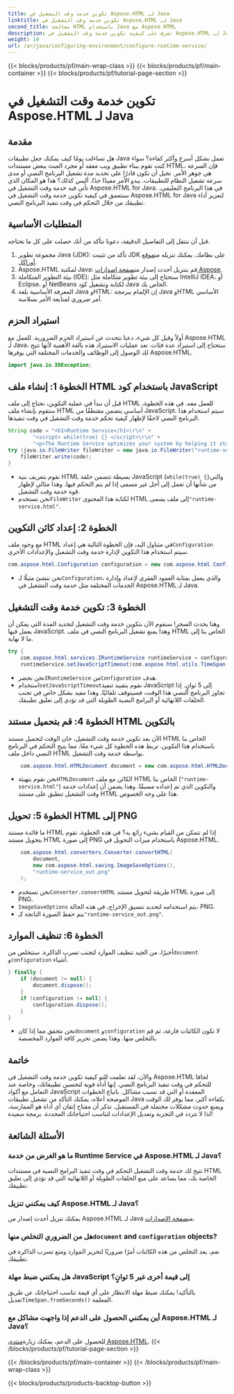 ```yaml
---
title: تكوين خدمة وقت التشغيل في Aspose.HTML لـ Java
linktitle: تكوين خدمة وقت التشغيل في Aspose.HTML لـ Java
second_title: معالجة HTML باستخدام Java مع Aspose.HTML
description: تعرف على كيفية تكوين خدمة وقت التشغيل في Aspose.HTML لـ Java لتحسين تنفيذ البرنامج النصي، ومنع الحلقات اللانهائية، وتحسين أداء التطبيق.
weight: 14
url: /ar/java/configuring-environment/configure-runtime-service/
---
```


{{< blocks/products/pf/main-wrap-class >}}
{{< blocks/products/pf/main-container >}}
{{< blocks/products/pf/tutorial-page-section >}}

# تكوين خدمة وقت التشغيل في Aspose.HTML لـ Java

## مقدمة
هل تساءلت يومًا كيف يمكنك جعل تطبيقات Java تعمل بشكل أسرع وأكثر كفاءة؟ سواء كنت تقوم ببناء تطبيق ويب معقد أو مجرد العبث ببعض مستندات HTML، فإن السرعة هي جوهر الأمر. تخيل أن تكون قادرًا على تحديد مدة تشغيل البرنامج النصي أو مدى سرعة تشغيل النظام للتطبيقات. يبدو الأمر مفيدًا جدًا، أليس كذلك؟ هذا هو المكان الذي تأتي فيه خدمة وقت التشغيل في Aspose.HTML for Java. في هذا البرنامج التعليمي، سنتعمق في كيفية تكوين خدمة وقت التشغيل في Aspose.HTML for Java لتعزيز أداء تطبيقك من خلال التحكم في وقت تنفيذ البرنامج النصي.
## المتطلبات الأساسية
قبل أن ننتقل إلى التفاصيل الدقيقة، دعونا نتأكد من أنك حصلت على كل ما تحتاجه. 
1.  مجموعة تطوير Java (JDK): تأكد من تثبيت JDK على نظامك. يمكنك تنزيله من[موقع أوراكل](https://www.oracle.com/java/technologies/javase-downloads.html).
2.  Aspose.HTML لمكتبة Java: قم بتنزيل أحدث إصدار من[صفحة إصدارات Aspose](https://releases.aspose.com/html/java/). 
3. بيئة التطوير المتكاملة (IDE): ستحتاج إلى بيئة تطوير متكاملة مثل IntelliJ IDEA، أو Eclipse، أو NetBeans لكتابة وتشغيل كود Java الخاص بك.
4. المعرفة الأساسية بلغة Java وHTML: إن الإلمام ببرمجة Java وHTML الأساسي أمر ضروري لمتابعة الأمر بسلاسة.

## استيراد الحزم
أولاً وقبل كل شيء، دعنا نتحدث عن استيراد الحزم الضرورية. للعمل مع Aspose.HTML لـ Java، ستحتاج إلى استيراد عدة فئات. تعد عمليات الاستيراد هذه بالغة الأهمية لأنها تتيح لك الوصول إلى الوظائف والخدمات المختلفة التي يوفرها Aspose.HTML.
```java
import java.io.IOException;
```

## الخطوة 1: إنشاء ملف HTML باستخدام كود JavaScript
قبل أن نبدأ في عملية التكوين، نحتاج إلى ملف HTML للعمل معه. في هذه الخطوة، ستقوم بإنشاء ملف HTML أساسي يتضمن مقتطفًا من JavaScript. سيتم استخدام هذا البرنامج النصي لاحقًا لإظهار كيفية تحكم خدمة وقت التشغيل في وقت تنفيذها.
```java
String code = "<h1>Runtime Service</h1>\r\n" +
		"<script> while(true) {} </script>\r\n" +
		"<p>The Runtime Service optimizes your system by helping it start apps and programs faster.</p>\r\n";
try (java.io.FileWriter fileWriter = new java.io.FileWriter("runtime-service.html")) {
	fileWriter.write(code);
}
```

- نقوم بتعريف بنية HTML بسيطة تتضمن حلقة JavaScript (`while(true) {}`والتي من شأنها أن تعمل إلى أجل غير مسمى إذا لم يتم التحكم فيها. وهذا مثالي لإظهار قوة خدمة وقت التشغيل.
-  نحن نستخدم`FileWriter` لكتابة هذا المحتوى HTML إلى ملف يسمى`"runtime-service.html"`.
## الخطوة 2: إعداد كائن التكوين
 مع وجود ملف HTML في متناول اليد، فإن الخطوة التالية هي إعداد`Configuration` سيتم استخدام هذا التكوين لإدارة خدمة وقت التشغيل والإعدادات الأخرى.
```java
com.aspose.html.Configuration configuration = new com.aspose.html.Configuration();
```

-  نحن ننشئ مثيلًا لـ`Configuration`، والذي يعمل بمثابة العمود الفقري لإعداد وإدارة الخدمات المختلفة مثل خدمة وقت التشغيل في Aspose.HTML لـ Java.
## الخطوة 3: تكوين خدمة وقت التشغيل
وهنا يحدث السحر! سنقوم الآن بتكوين خدمة وقت التشغيل لتحديد المدة التي يمكن أن يعمل فيها JavaScript. وهذا يمنع تشغيل البرنامج النصي في ملف HTML الخاص بنا إلى ما لا نهاية.
```java
try {
	com.aspose.html.services.IRuntimeService runtimeService = configuration.getService(com.aspose.html.services.IRuntimeService.class);
	runtimeService.setJavaScriptTimeout(com.aspose.html.utils.TimeSpan.fromSeconds(5));
```

-  نحن نحضر`IRuntimeService` من`Configuration` هدف.
-  استخدام`setJavaScriptTimeout`نقوم بتقييد تنفيذ JavaScript إلى 5 ثوانٍ. إذا تجاوز البرنامج النصي هذا الوقت، فسيتوقف تلقائيًا. وهذا مفيد بشكل خاص في تجنب الحلقات اللانهائية أو البرامج النصية الطويلة التي قد تؤدي إلى تعليق تطبيقك.
## الخطوة 4: قم بتحميل مستند HTML بالتكوين
الآن بعد تكوين خدمة وقت التشغيل، حان الوقت لتحميل مستند HTML الخاص بنا باستخدام هذا التكوين. تربط هذه الخطوة كل شيء معًا، مما يتيح التحكم في البرنامج النصي داخل ملف HTML بواسطة خدمة وقت التشغيل.
```java
	com.aspose.html.HTMLDocument document = new com.aspose.html.HTMLDocument("runtime-service.html", configuration);
```

-  نحن نقوم بتهيئة`HTMLDocument` الكائن مع ملف HTML الخاص بنا (`"runtime-service.html"`) والتكوين الذي تم إعداده مسبقًا. وهذا يضمن أن إعدادات خدمة وقت التشغيل تنطبق على مستند HTML هذا على وجه الخصوص.
## الخطوة 5: تحويل HTML إلى PNG
ما فائدة مستند HTML إذا لم تتمكن من القيام بشيء رائع به؟ في هذه الخطوة، نقوم بتحويل مستند HTML إلى صورة PNG باستخدام ميزات التحويل في Aspose.HTML.
```java
	com.aspose.html.converters.Converter.convertHTML(
		document,
		new com.aspose.html.saving.ImageSaveOptions(),
		"runtime-service_out.png"
	);
```

-  نحن نستخدم`Converter.convertHTML` طريقة لتحويل مستند HTML إلى صورة PNG.
- `ImageSaveOptions` يتم استخدامه لتحديد تنسيق الإخراج، في هذه الحالة، PNG.
- يتم حفظ الصورة الناتجة كـ`"runtime-service_out.png"`.
## الخطوة 6: تنظيف الموارد
 أخيرًا، من الجيد تنظيف الموارد لتجنب تسرب الذاكرة. سنتخلص من`document` و`configuration` أشياء.
```java
} finally {
	if (document != null) {
		document.dispose();
	}
	if (configuration != null) {
		configuration.dispose();
	}
}
```

-  نحن نتحقق مما إذا كان`document` و`configuration` لا تكون الكائنات فارغة، ثم قم بالتخلص منها. وهذا يضمن تحرير كافة الموارد المخصصة.

## خاتمة
والآن، لقد تعلمت للتو كيفية تكوين خدمة وقت التشغيل في Aspose.HTML لجافا للتحكم في وقت تنفيذ البرنامج النصي. إنها أداة قوية لتحسين تطبيقاتك، وخاصة عند التعامل مع أكواد JavaScript المعقدة أو التي قد تسبب مشاكل. باتباع الخطوات الموضحة أعلاه، يمكنك التأكد من تشغيل تطبيقات Java بكفاءة أكبر، مما يوفر لك الوقت ويمنع حدوث مشكلات محتملة في المستقبل. تذكر أن مفتاح إتقان أي أداة هو الممارسة، لذا لا تتردد في التجربة وتعديل الإعدادات لتناسب احتياجاتك المحددة. برمجة سعيدة!
## الأسئلة الشائعة
### ما هو الغرض من خدمة Runtime Service في Aspose.HTML لـ Java؟  
تتيح لك خدمة وقت التشغيل التحكم في وقت تنفيذ البرامج النصية في مستندات HTML الخاصة بك، مما يساعد على منع الحلقات الطويلة أو اللانهائية التي قد تؤدي إلى تعليق تطبيقك.
### كيف يمكنني تنزيل Aspose.HTML لـ Java؟  
 يمكنك تنزيل أحدث إصدار من Aspose.HTML لـ Java من[صفحة الإصدارات](https://releases.aspose.com/html/java/).
###  هل من الضروري التخلص منها`document` and `configuration` objects?  
نعم، يعد التخلص من هذه الكائنات أمرًا ضروريًا لتحرير الموارد ومنع تسرب الذاكرة في تطبيقك.
### هل يمكنني ضبط مهلة JavaScript إلى قيمة أخرى غير 5 ثوانٍ؟  
 بالتأكيد! يمكنك ضبط مهلة الانتظار على أي قيمة تناسب احتياجاتك عن طريق تعديل`TimeSpan.fromSeconds()` المعلمة.
### أين يمكنني الحصول على الدعم إذا واجهت مشاكل مع Aspose.HTML لـ Java؟  
 للحصول على الدعم، يمكنك زيارة[منتدى Aspose.HTML](https://forum.aspose.com/c/html/29).
{{< /blocks/products/pf/tutorial-page-section >}}

{{< /blocks/products/pf/main-container >}}
{{< /blocks/products/pf/main-wrap-class >}}

{{< blocks/products/products-backtop-button >}}
